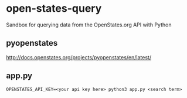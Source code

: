# open-states-query

Sandbox for querying data from the OpenStates.org API with Python

## pyopenstates

http://docs.openstates.org/projects/pyopenstates/en/latest/

## app.py
```
OPENSTATES_API_KEY=<your api key here> python3 app.py <search term>
```
